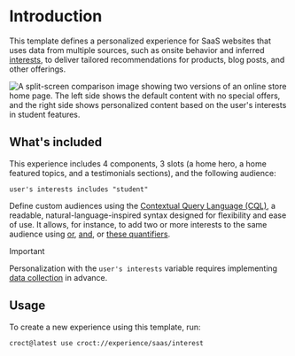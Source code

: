 # Introduction

This template defines a personalized experience for SaaS websites that uses data from multiple sources, such as onsite
behavior and inferred [interests](https://docs.croct.com/reference/cql/data-types/user/user#user-interests-prop), to deliver
tailored recommendations for products, blog posts, and other offerings.

![A split-screen comparison image showing two versions of an online store home page. The left side shows the default content with no special offers, and the right side shows personalized content based on the user's interests in student features.](./intro-illustration.png)

## What's included

This experience includes 4 components, 3 slots (a home hero, a home featured topics, and a testimonials sections), and
the following audience:

```cql
user's interests includes "student"
```

Define custom audiences using the [Contextual Query Language (CQL)](https://docs.croct.com/reference/cql/introduction),
a readable, natural-language-inspired syntax designed for flexibility and ease of use. It allows, for instance, to add
two or more interests to the same audience
using [or](https://docs.croct.com/reference/cql/expressions/operations/logical/or), [and](https://docs.croct.com/reference/cql/expressions/operations/logical/and),
or [these quantifiers](https://docs.croct.com/reference/cql/expressions/quantifiers).

> [!IMPORTANT]
> Personalization with the `user's interests` variable requires
> implementing [data collection](https://docs.croct.com/reference/sdk/javascript/data-collection) in advance.

## Usage

To create a new experience using this template, run:

```croct-cmd
croct@latest use croct://experience/saas/interest
```
